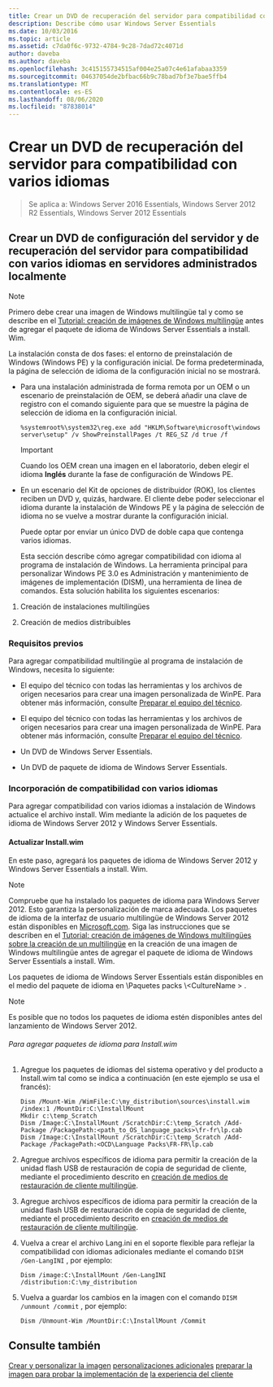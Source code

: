 ```yaml
---
title: Crear un DVD de recuperación del servidor para compatibilidad con varios idiomas
description: Describe cómo usar Windows Server Essentials
ms.date: 10/03/2016
ms.topic: article
ms.assetid: c7da0f6c-9732-4784-9c28-7dad72c4071d
author: daveba
ms.author: daveba
ms.openlocfilehash: 3c415155734515af004e25a07c4e61afabaa3359
ms.sourcegitcommit: 04637054de2bfbac66b9c78bad7bf3e7bae5ffb4
ms.translationtype: MT
ms.contentlocale: es-ES
ms.lasthandoff: 08/06/2020
ms.locfileid: "87838014"
---
```

# <a name="create-a-server-recovery-dvd-for-multi-language-support"></a>Crear un DVD de recuperación del servidor para compatibilidad con varios idiomas

>Se aplica a: Windows Server 2016 Essentials, Windows Server 2012 R2 Essentials, Windows Server 2012 Essentials

##  <a name="create-a-server-setup-and-server-recovery-dvd-for-multiple-language-support-on-locally-administered-servers"></a><a name="BKMK_MLHeadedRecovery"></a>Crear un DVD de configuración del servidor y de recuperación del servidor para compatibilidad con varios idiomas en servidores administrados localmente

> [!NOTE]
>  Primero debe crear una imagen de Windows multilingüe tal y como se describe en el [Tutorial: creación de imágenes de Windows multilingüe](/previous-versions/windows/it-pro/windows-8.1-and-8/jj126995(v=win.10)) antes de agregar el paquete de idioma de Windows Server Essentials a install. Wim.

 La instalación consta de dos fases: el entorno de preinstalación de Windows (Windows PE) y la configuración inicial. De forma predeterminada, la página de selección de idioma de la configuración inicial no se mostrará.

- Para una instalación administrada de forma remota por un OEM o un escenario de preinstalación de OEM, se deberá añadir una clave de registro con el comando siguiente para que se muestre la página de selección de idioma en la configuración inicial.

  ```
  %systemroot%\system32\reg.exe add "HKLM\Software\microsoft\windows server\setup" /v ShowPreinstallPages /t REG_SZ /d true /f
  ```

  > [!IMPORTANT]
  >  Cuando los OEM crean una imagen en el laboratorio, deben elegir el idioma **Inglés** durante la fase de configuración de Windows PE.

- En un escenario del Kit de opciones de distribuidor (ROK), los clientes reciben un DVD y, quizás, hardware. El cliente debe poder seleccionar el idioma durante la instalación de Windows PE y la página de selección de idioma no se vuelve a mostrar durante la configuración inicial.

  Puede optar por enviar un único DVD de doble capa que contenga varios idiomas.

  Esta sección describe cómo agregar compatibilidad con idioma al programa de instalación de Windows. La herramienta principal para personalizar Windows PE 3.0 es Administración y mantenimiento de imágenes de implementación (DISM), una herramienta de línea de comandos. Esta solución habilita los siguientes escenarios:

1.  Creación de instalaciones multilingües

2.  Creación de medios distribuibles

### <a name="prerequisites"></a>Requisitos previos
 Para agregar compatibilidad multilingüe al programa de instalación de Windows, necesita lo siguiente:


-   El equipo del técnico con todas las herramientas y los archivos de origen necesarios para crear una imagen personalizada de WinPE. Para obtener más información, consulte [Preparar el equipo del técnico](Prepare-the-Technician-Computer.md).

-   El equipo del técnico con todas las herramientas y los archivos de origen necesarios para crear una imagen personalizada de WinPE. Para obtener más información, consulte [Preparar el equipo del técnico](../install/Prepare-the-Technician-Computer.md).


-   Un DVD de Windows Server Essentials.

-   Un DVD de paquete de idioma de Windows Server Essentials.

###  <a name="adding-multiple-language-support"></a><a name="BKMK_Steps"></a>Incorporación de compatibilidad con varios idiomas
 Para agregar compatibilidad con varios idiomas a instalación de Windows actualice el archivo install. Wim mediante la adición de los paquetes de idioma de Windows Server 2012 y Windows Server Essentials.

#### <a name="update-installwim"></a>Actualizar Install.wim
 En este paso, agregará los paquetes de idioma de Windows Server 2012 y Windows Server Essentials a install. Wim.

> [!NOTE]
>  Compruebe que ha instalado los paquetes de idioma para Windows Server 2012. Esto garantiza la personalización de marca adecuada. Los paquetes de idioma de la interfaz de usuario multilingüe de Windows Server 2012 están disponibles en [Microsoft.com](https://www.microsoft.com/OEM/en/installation/downloads/Pages/technical-downloads.aspx). Siga las instrucciones que se describen en el [Tutorial: creación de imágenes de Windows multilingües sobre la creación de un multilingüe](/previous-versions/windows/it-pro/windows-8.1-and-8/jj126995(v=win.10)) en la creación de una imagen de Windows multilingüe antes de agregar el paquete de idioma de Windows Server Essentials a install. Wim.
>
>  Los paquetes de idioma de Windows Server Essentials están disponibles en el medio del paquete de idioma en \Paquetes packs \\<CultureName \> .

> [!NOTE]
>  Es posible que no todos los paquetes de idioma estén disponibles antes del lanzamiento de Windows Server 2012.

###### <a name="to-add-language-packs-to-installwim"></a>Para agregar paquetes de idioma para Install.wim

1.  Agregue los paquetes de idiomas del sistema operativo y del producto a Install.wim tal como se indica a continuación (en este ejemplo se usa el francés):

    ```
    Dism /Mount-Wim /WimFile:C:\my_distribution\sources\install.wim /index:1 /MountDir:C:\InstallMount
    Mkdir c:\temp_Scratch
    Dism /Image:C:\InstallMount /ScratchDir:C:\temp_Scratch /Add-Package /PackagePath:<path_to_OS_language_packs>\fr-fr\lp.cab
    Dism /Image:C:\InstallMount /ScratchDir:C:\temp_Scratch /Add-Package /PackagePath:<OCD\Language Packs\FR-FR\lp.cab

    ```


2.  Agregue archivos específicos de idioma para permitir la creación de la unidad flash USB de restauración de copia de seguridad de cliente, mediante el procedimiento descrito en [creación de medios de restauración de cliente multilingüe](Build-Multi-Language-Client-Restore-Media.md).

2.  Agregue archivos específicos de idioma para permitir la creación de la unidad flash USB de restauración de copia de seguridad de cliente, mediante el procedimiento descrito en [creación de medios de restauración de cliente multilingüe](../install/Build-Multi-Language-Client-Restore-Media.md).


3.  Vuelva a crear el archivo Lang.ini en el soporte flexible para reflejar la compatibilidad con idiomas adicionales mediante el comando `DISM /Gen-LangINI` , por ejemplo:

    ```
    Dism /image:C:\InstallMount /Gen-LangINI /distribution:C:\my_distribution

    ```

4.  Vuelva a guardar los cambios en la imagen con el comando `DISM /unmount /commit` , por ejemplo:

    ```
    Dism /Unmount-Wim /MountDir:C:\InstallMount /Commit
    ```

## <a name="see-also"></a>Consulte también

 [Crear y personalizar la imagen](Creating-and-Customizing-the-Image.md) [personalizaciones adicionales](Additional-Customizations.md) [preparar la imagen para probar la implementación de](Preparing-the-Image-for-Deployment.md) [la experiencia del cliente](Testing-the-Customer-Experience.md)